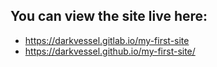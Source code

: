 ## You can view the site live here:
- https://darkvessel.gitlab.io/my-first-site
- https://darkvessel.github.io/my-first-site/
